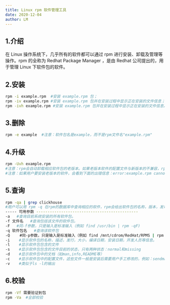```yaml
---
title: Linux rpm 软件管理工具
date: 2020-12-04
author: LM
---
```


## 1.介绍

在 Linux 操作系统下，几乎所有的软件都可以通过 rpm 进行安装、卸载及管理等操作。rpm 的全称为 Redhat Package Manager ，是由 Redhat 公司提出的，用于管理 Linux 下软件包的软件。

## 2.安装

```bash
rpm -i example.rpm  #安装 example.rpm 包；
rpm -iv example.rpm #安装 example.rpm 包并在安装过程中显示正在安装的文件信息；
rpm -ivh example.rpm #安装 example.rpm 包并在安装过程中显示正在安装的文件信息及安装进度
```

## 3.删除

```bash
rpm -e example  #注意：软件包名是example，而不是rpm文件名"example.rpm"
```

## 4.升级

```bash
rpm -Uvh example.rpm
#注意：rpm会自动卸载相应软件包的老版本。如果老版本软件的配置文件与新版本的不兼容，rpm会自动将其保存为另外一个文件，用户会看到下面的信息：saving /etc/example.conf as /etc/example.conf.rpmsave，用户就可以自己手工去更改相应的配置文件
#注意：如果用户要安装老版本的软件，会看到下面的出错信息：error:example.rpm cannot be installed，强行安装要使用-oldpackage参数。
```

## 5.查询

```bash
rpm -qa | grep clickhouse
#用户可以用 rpm -q 在rpm的数据库中查询相应的软件，rpm会给出软件包的名称，版本，发布版本号
----- 可用参数 ---------------------------------------------
-a   #查询目前系统安装的所有软件包。
-f 文件名   #查询包括该文件的软件包。
-F   #同-f参数，只是输入是标准输入（例如 find /usr/bin | rpm -qF)
-q 软件包名   #查询该软件包
-Q 　　#同-p参数，只是输入是标准输入（例如 find /mnt/cdrom/RedHat/RPMS | rpm -qQ)
-i    #显示软件包的名称，描述，发行，大小，编译日期，安装日期，开发人员等信息。
-l    #显示软件包包含的文件
-s    #显示软件包包含的文件目前的状态，只有两种状态：normal和missing
-d    #显示软件包中的文档（如man,info,README等）
-c    #显示软件包中的配置文件，这些文件一般是安装后需要用户手工修改的，例如：sendmail.cf,passwd,inittab等
-v    #类似于ls -l的输出
```

## 6.校验

```bash
rpm -Vf 需要验证到包
rpm -Va  #全部校验 
```
